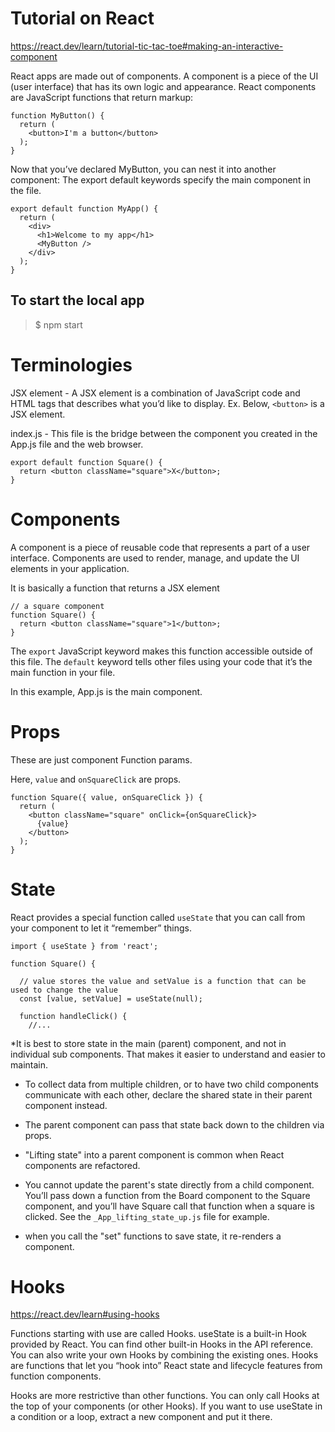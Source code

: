 # Tutorial on React
https://react.dev/learn/tutorial-tic-tac-toe#making-an-interactive-component

React apps are made out of components. A component is a piece of the UI (user interface) that has its own logic and appearance. React components are JavaScript functions that return markup:

```
function MyButton() {
  return (
    <button>I'm a button</button>
  );
}
```

Now that you’ve declared MyButton, you can nest it into another component:
The export default keywords specify the main component in the file.
```
export default function MyApp() {
  return (
    <div>
      <h1>Welcome to my app</h1>
      <MyButton />
    </div>
  );
}

```


## To start the local app

> $ npm start


# Terminologies
JSX element - A JSX element is a combination of JavaScript code and HTML tags that describes what you’d like to display. Ex. Below, `<button>` is a JSX element.

index.js - This file is the bridge between the component you created in the App.js file and the web browser.

```
export default function Square() {
  return <button className="square">X</button>;
}
```

# Components
A component is a piece of reusable code that represents a part of a user interface. Components are used to render, manage, and update the UI elements in your application.

It is basically a function that returns a JSX element

```
// a square component
function Square() {
  return <button className="square">1</button>;
}
```

The `export` JavaScript keyword makes this function accessible outside of this file. The `default` keyword tells other files using your code that it’s the main function in your file.


In this example, App.js is the main component.

# Props
These are just component Function params.

Here, `value` and `onSquareClick` are props.
```
function Square({ value, onSquareClick }) {
  return (
    <button className="square" onClick={onSquareClick}>
      {value}
    </button>
  );
}
```

# State
React provides a special function called `useState` that you can call from your component to let it “remember” things.

```
import { useState } from 'react';

function Square() {

  // value stores the value and setValue is a function that can be used to change the value
  const [value, setValue] = useState(null);

  function handleClick() {
    //...
```

*It is best to store state in the main (parent) component, and not in individual sub components. That makes it easier to understand and easier to maintain.

- To collect data from multiple children, or to have two child components communicate with each other, declare the shared state in their parent component instead.

- The parent component can pass that state back down to the children via props.

- "Lifting state" into a parent component is common when React components are refactored.

- You cannot update the parent's state directly from a child component. You’ll pass down a function from the Board component to the Square component, and you’ll have Square call that function when a square is clicked. See the `_App_lifting_state_up.js` file for example.

- when you call the "set" functions to save state, it re-renders a component.

# Hooks
https://react.dev/learn#using-hooks


Functions starting with use are called Hooks. useState is a built-in Hook provided by React. You can find other built-in Hooks in the API reference. You can also write your own Hooks by combining the existing ones. Hooks are functions that let you “hook into” React state and lifecycle features from function components.

Hooks are more restrictive than other functions. You can only call Hooks at the top of your components (or other Hooks). If you want to use useState in a condition or a loop, extract a new component and put it there.

